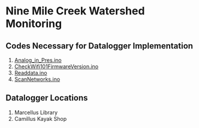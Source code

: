 # Nine Mile Creek Watershed Monitoring 

## Codes Necessary for Datalogger Implementation
1. [Analog_in_Pres.ino](https://github.com/nmcloggers/Feather-Codes-/blob/master/Analog_in_Pres.ino)
2. [CheckWifi101FirmwareVersion.ino](https://github.com/nmcloggers/Feather-Codes-/blob/master/CheckWifi101FirmwareVersion.ino)
3. [Readdata.ino](https://github.com/nmcloggers/Feather-Codes-/blob/master/Readdata.ino)
4. [ScanNetworks.ino](https://github.com/nmcloggers/Feather-Codes-/blob/master/ScanNetworks.ino)

## Datalogger Locations
1. Marcellus Library
2. Camillus Kayak Shop

